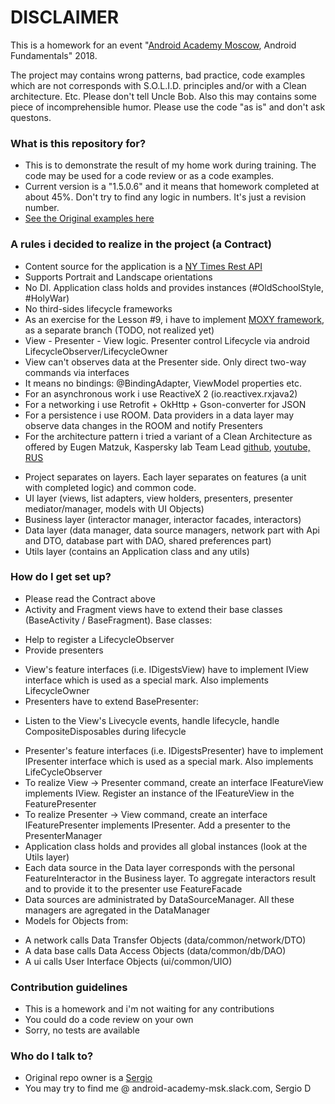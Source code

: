 # DISCLAIMER #

This is a homework for an event "[Android Academy Moscow](https://habr.com/post/420573/), Android Fundamentals" 2018.

The project may contains wrong patterns, bad practice, code examples which are not corresponds with S.O.L.I.D. principles and/or with a Clean architecture.
Etc. Please don't tell Uncle Bob.
Also this may contains some piece of incomprehensible humor.
Please use the code "as is" and don't ask questons.

### What is this repository for? ###

* This is to demonstrate the result of my home work during training. The code may be used for a code review or as a code examples.
* Current version is a "1.5.0.6" and it means that homework completed at about 45%. Don't try to find any logic in numbers. It's just a revision number.
* [See the Original examples here](https://github.com/android-academy-msk)

### A rules i decided to realize in the project (a Contract) ###

* Content source for the application is a [NY Times Rest API](https://developer.nytimes.com/top_stories_v2.json#/Documentation/GET/%7Bsection%7D.%7Bformat%7D)
* Supports Portrait and Landscape orientations
* No DI. Application class holds and provides instances (#OldSchoolStyle, #HolyWar)
* No third-sides lifecycle frameworks
* As an exercise for the Lesson #9, i have to implement [MOXY framework](https://github.com/Arello-Mobile/Moxy), as a separate branch (TODO, not realized yet)
* View - Presenter - View logic. Presenter control Lifecycle via android LifecycleObserver/LifecycleOwner
* View can't observes data at the Presenter side. Only direct two-way commands via interfaces
* It means no bindings: @BindingAdapter, ViewModel properties etc.
* For an asynchronous work i use ReactiveX 2 (io.reactivex.rxjava2)
* For a networking i use Retrofit + OkHttp + Gson-converter for JSON
* For a persistence i use ROOM. Data providers in a data layer may observe data changes in the ROOM and notify Presenters
* For the architecture pattern i tried a variant of a Clean Architecture as offered by Eugen Matzuk, Kaspersky lab Team Lead  [github](https://github.com/matzuk/TestableCodeMobius), [youtube, RUS](https://www.youtube.com/watch?v=AlxMGxs2QnM)
- Project separates on layers. Each layer separates on features (a unit with completed logic) and common code.
- UI layer (views, list adapters, view holders, presenters, presenter mediator/manager, models with UI Objects)
- Business layer (interactor manager, interactor facades, interactors)
- Data layer (data manager, data source managers, network part with Api and DTO, database part with DAO, shared preferences part)
- Utils layer (contains an Application class and any utils)

### How do I get set up? ###

* Please read the Contract above
* Activity and Fragment views have to extend their base classes (BaseActivity / BaseFragment). Base classes:
- Help to register a LifecycleObserver
- Provide presenters
* View's feature interfaces (i.e. IDigestsView) have to implement IView interface which is used as a special mark. Also implements LifecycleOwner
* Presenters have to extend BasePresenter:
- Listen to the View's Livecycle events, handle lifecycle, handle CompositeDisposables during lifecycle
* Presenter's feature interfaces (i.e. IDigestsPresenter) have to implement IPresenter interface which is used as a special mark. Also implements LifeCycleObserver
* To realize View -> Presenter command, create an interface IFeatureView implements IView. Register an instance of the IFeatureView in the FeaturePresenter
* To realize Presenter -> View command, create an interface IFeaturePresenter implements IPresenter. Add a presenter to the PresenterManager
* Application class holds and provides all global instances (look at the Utils layer)
* Each data source in the Data layer corresponds with the personal FeatureInteractor in the Business layer. To aggregate interactors result and to provide it to the presenter use FeatureFacade
* Data sources are administrated by DataSourceManager. All these managers are agregated in the DataManager
* Models for Objects from:
- A network calls Data Transfer Objects (data/common/network/DTO)
- A data base calls Data Access Objects (data/common/db/DAO)
- A ui calls User Interface Objects (ui/common/UIO)

### Contribution guidelines ###

* This is a homework and i'm not waiting for any contributions
* You could do a code review on your own
* Sorry, no tests are available

### Who do I talk to? ###

* Original repo owner is a [Sergio](https://github.com/webanimal)
* You may try to find me @ android-academy-msk.slack.com, Sergio D